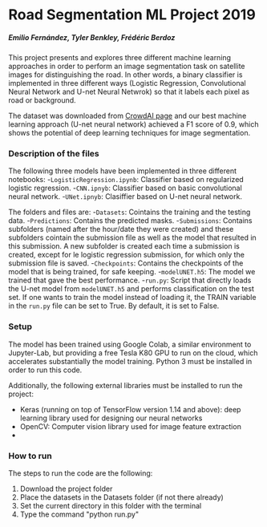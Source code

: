 # Road Segmentation ML Project 2019
##### Emilio Fernández, Tyler Benkley, Frédéric Berdoz

This project presents and explores three different machine learning approaches in order to perform an image segmentation task on satellite images for distinguishing the road. In other words, a binary classifier is implemented in three different ways (Logistic Regression, Convolutional Neural Network and U-net Neural Netwrok) so that it labels each pixel as road or background. 

The dataset was downloaded from [CrowdAI page](https://www.crowdai.org/challenges/epfl-ml-road-segmentation) and our best machine learning approach (U-net neural network) achieved a F1 score of 0.9, which shows the potential of deep learning techniques for image segmentation.


### Description of the files

The following three models have been implemented in three different notebooks:
-`LogisticRegression.ipynb`: Classifier based on regularized logistic regression. 
-`CNN.ipnyb`: Classifier based on basic convolutional neural network.
-`UNet.ipnyb`: Clasiffier based on U-net neural network.

The folders and files are:
-`Datasets`: Cointains the training and the testing data.
-`Predictions`: Contains the predicted masks.
-`Submissions`: Contains subfolders (named after the hour/date they were created) and these subfolders cointain the submission file as well as the model that resulted in this submission. A new subfolder is created each time a submission is created, except for le logistic regression submission, for which only the submission file is saved.
-`Checkpoints`: Contains the checkpoints of the model that is being trained, for safe keeping.
-`modelUNET.h5`: The model we trained that gave the best performance.
-`run.py`:  Script that directly loads the U-net model from `modelUNET.h5` and performs classification on the test set. If one wants to train the model instead of loading it, the TRAIN variable in the `run.py` file can be set to True. By default, it is set to False.


### Setup

The model has been trained using Google Colab, a similar environment to Jupyter-Lab, but providing a free Tesla K80 GPU to run on the cloud, which accelerates substantially the model training. Python 3 must be installed in order to run this code.

Additionally, the following external libraries must be installed to run the project:

- Keras (running on top of TensorFlow version 1.14 and above): deep learning library used for designing our neural networks
- OpenCV: Computer vision library used for image feature extraction
- 

### How to run

The steps to run the code are the following:

1) Download the project folder
2) Place the datasets in the Datasets folder (if not there already) 
3) Set the current directory in this folder with the terminal
4) Type the command "python run.py"






